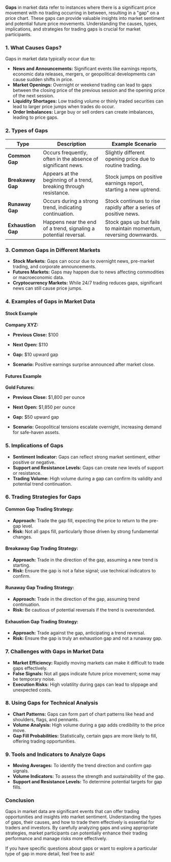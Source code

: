**Gaps** in market data refer to instances where there is a significant price movement with no trading occurring in between, resulting in a "gap" on a price chart. These gaps can provide valuable insights into market sentiment and potential future price movements. Understanding the causes, types, implications, and strategies for trading gaps is crucial for market participants.

### **1. What Causes Gaps?**

Gaps in market data typically occur due to:

- **News and Announcements:** Significant events like earnings reports, economic data releases, mergers, or geopolitical developments can cause sudden shifts in price.
- **Market Openings:** Overnight or weekend trading can lead to gaps between the closing price of the previous session and the opening price of the next session.
- **Liquidity Shortages:** Low trading volume or thinly traded securities can lead to larger price jumps when trades do occur.
- **Order Imbalances:** Large buy or sell orders can create imbalances, leading to price gaps.

### **2. Types of Gaps**

| **Type**         | **Description**                                                     | **Example Scenario**                                               |
|------------------|---------------------------------------------------------------------|--------------------------------------------------------------------|
| **Common Gap**   | Occurs frequently, often in the absence of significant news.       | Slightly different opening price due to routine trading.          |
| **Breakaway Gap**| Appears at the beginning of a trend, breaking through resistance.  | Stock jumps on positive earnings report, starting a new uptrend.  |
| **Runaway Gap**  | Occurs during a strong trend, indicating continuation.             | Stock continues to rise rapidly after a series of positive news.  |
| **Exhaustion Gap**| Happens near the end of a trend, signaling a potential reversal.  | Stock gaps up but fails to maintain momentum, reversing downwards.|

### **3. Common Gaps in Different Markets**

- **Stock Markets:** Gaps can occur due to overnight news, pre-market trading, and corporate announcements.
- **Futures Markets:** Gaps may happen due to news affecting commodities or macroeconomic data.
- **Cryptocurrency Markets:** While 24/7 trading reduces gaps, significant news can still cause price jumps.

### **4. Examples of Gaps in Market Data**

#### **Stock Example**

**Company XYZ:**

- **Previous Close:** $100
- **Next Open:** $110
- **Gap:** $10 upward gap

- **Scenario:** Positive earnings surprise announced after market close.

#### **Futures Example**

**Gold Futures:**

- **Previous Close:** $1,800 per ounce
- **Next Open:** $1,850 per ounce
- **Gap:** $50 upward gap

- **Scenario:** Geopolitical tensions escalate overnight, increasing demand for safe-haven assets.

### **5. Implications of Gaps**

- **Sentiment Indicator:** Gaps can reflect strong market sentiment, either positive or negative.
- **Support and Resistance Levels:** Gaps can create new levels of support or resistance.
- **Trading Volume:** High volume during a gap can confirm its validity and potential trend continuation.

### **6. Trading Strategies for Gaps**

#### **Common Gap Trading Strategy:**

- **Approach:** Trade the gap fill, expecting the price to return to the pre-gap level.
- **Risk:** Not all gaps fill, particularly those driven by strong fundamental changes.

#### **Breakaway Gap Trading Strategy:**

- **Approach:** Trade in the direction of the gap, assuming a new trend is starting.
- **Risk:** Ensure the gap is not a false signal; use technical indicators to confirm.

#### **Runaway Gap Trading Strategy:**

- **Approach:** Trade in the direction of the gap, assuming trend continuation.
- **Risk:** Be cautious of potential reversals if the trend is overextended.

#### **Exhaustion Gap Trading Strategy:**

- **Approach:** Trade against the gap, anticipating a trend reversal.
- **Risk:** Ensure the gap is truly an exhaustion gap and not a runaway gap.

### **7. Challenges with Gaps in Market Data**

- **Market Efficiency:** Rapidly moving markets can make it difficult to trade gaps effectively.
- **False Signals:** Not all gaps indicate future price movement; some may be temporary noise.
- **Execution Risks:** High volatility during gaps can lead to slippage and unexpected costs.

### **8. Using Gaps for Technical Analysis**

- **Chart Patterns:** Gaps can form part of chart patterns like head and shoulders, flags, and pennants.
- **Volume Analysis:** High volume during a gap adds credibility to the price move.
- **Gap Fill Probabilities:** Statistically, certain gaps are more likely to fill, offering trading opportunities.

### **9. Tools and Indicators to Analyze Gaps**

- **Moving Averages:** To identify the trend direction and confirm gap signals.
- **Volume Indicators:** To assess the strength and sustainability of the gap.
- **Support and Resistance Levels:** To determine potential targets for gap fills.

### **Conclusion**

Gaps in market data are significant events that can offer trading opportunities and insights into market sentiment. Understanding the types of gaps, their causes, and how to trade them effectively is essential for traders and investors. By carefully analyzing gaps and using appropriate strategies, market participants can potentially enhance their trading performance and manage risks more effectively.

If you have specific questions about gaps or want to explore a particular type of gap in more detail, feel free to ask!